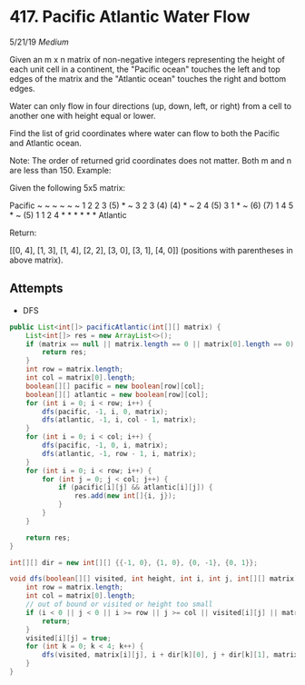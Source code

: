 # 417. Pacific Atlantic Water Flow
5/21/19
*Medium*

Given an m x n matrix of non-negative integers representing the height of each unit cell in a continent, the "Pacific ocean" touches the left and top edges of the matrix and the "Atlantic ocean" touches the right and bottom edges.

Water can only flow in four directions (up, down, left, or right) from a cell to another one with height equal or lower.

Find the list of grid coordinates where water can flow to both the Pacific and Atlantic ocean.

Note:
The order of returned grid coordinates does not matter.
Both m and n are less than 150.
Example:

Given the following 5x5 matrix:

  Pacific ~   ~   ~   ~   ~
       ~  1   2   2   3  (5) *
       ~  3   2   3  (4) (4) *
       ~  2   4  (5)  3   1  *
       ~ (6) (7)  1   4   5  *
       ~ (5)  1   1   2   4  *
          *   *   *   *   * Atlantic

Return:

[[0, 4], [1, 3], [1, 4], [2, 2], [3, 0], [3, 1], [4, 0]] (positions with parentheses in above matrix).

## Attempts
- DFS
```Java
public List<int[]> pacificAtlantic(int[][] matrix) {
    List<int[]> res = new ArrayList<>();
    if (matrix == null || matrix.length == 0 || matrix[0].length == 0) {
        return res;
    }
    int row = matrix.length;
    int col = matrix[0].length;
    boolean[][] pacific = new boolean[row][col];
    boolean[][] atlantic = new boolean[row][col];
    for (int i = 0; i < row; i++) {
        dfs(pacific, -1, i, 0, matrix);
        dfs(atlantic, -1, i, col - 1, matrix);
    }
    for (int i = 0; i < col; i++) {
        dfs(pacific, -1, 0, i, matrix);
        dfs(atlantic, -1, row - 1, i, matrix);
    }
    for (int i = 0; i < row; i++) {
        for (int j = 0; j < col; j++) {
            if (pacific[i][j] && atlantic[i][j]) {
                res.add(new int[]{i, j});
            }
        }
    }

    return res;
}

int[][] dir = new int[][] {{-1, 0}, {1, 0}, {0, -1}, {0, 1}};

void dfs(boolean[][] visited, int height, int i, int j, int[][] matrix) {
    int row = matrix.length;
    int col = matrix[0].length;
    // out of bound or visited or height too small
    if (i < 0 || j < 0 || i >= row || j >= col || visited[i][j] || matrix[i][j] < height) {
        return;
    }
    visited[i][j] = true;
    for (int k = 0; k < 4; k++) {
        dfs(visited, matrix[i][j], i + dir[k][0], j + dir[k][1], matrix);
    }
}
```
